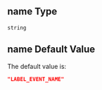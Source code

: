 ## name Type

`string`

## name Default Value

The default value is:

```json
"LABEL_EVENT_NAME"
```
